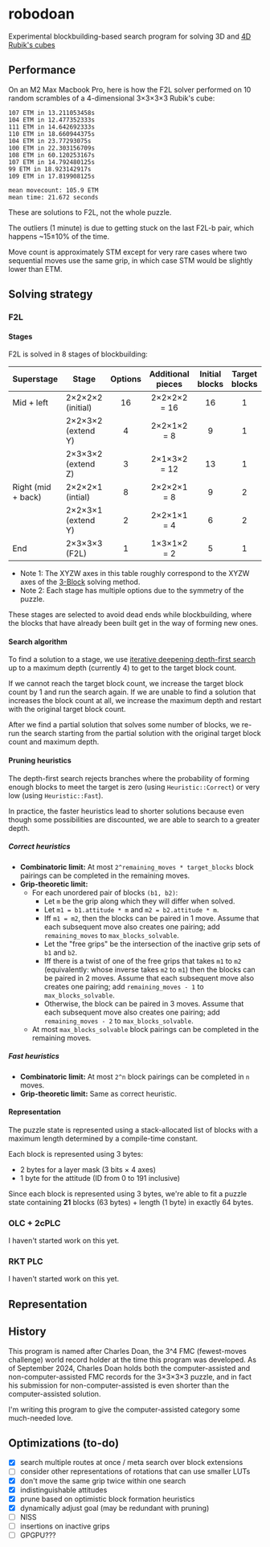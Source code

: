 # robodoan

Experimental blockbuilding-based search program for solving 3D and [4D Rubik's cubes](https://hypercubing.xyz/puzzles/3×3×3×3/)

## Performance

On an M2 Max Macbook Pro, here is how the F2L solver performed on 10 random scrambles of a 4-dimensional 3×3×3×3 Rubik's cube:

```
107 ETM in 13.211053458s
104 ETM in 12.477352333s
111 ETM in 14.642692333s
110 ETM in 18.660944375s
104 ETM in 23.77293075s
100 ETM in 22.303156709s
108 ETM in 60.120253167s
107 ETM in 14.792480125s
99 ETM in 18.923142917s
109 ETM in 17.819908125s

mean movecount: 105.9 ETM
mean time: 21.672 seconds
```

These are solutions to F2L, not the whole puzzle.

The outliers (1 minute) is due to getting stuck on the last F2L-b pair, which happens ~15±10% of the time.

Move count is approximately STM except for very rare cases where two sequential moves use the same grip, in which case STM would be slightly lower than ETM.

## Solving strategy

### F2L

#### Stages

F2L is solved in 8 stages of blockbuilding:

| Superstage         | Stage                               | Options | Additional pieces | Initial blocks | Target blocks |
| ------------------ | ----------------------------------- | :-----: | :---------------: | :------------: | :-----------: |
| Mid + left         | 2×2×2×2 (initial)                   |   16    |   2×2×2×2 = 16    |       16       |       1       |
|                    | 2×2×3×2 (extend Y)                  |    4    |    2×2×1×2 = 8    |       9        |       1       |
|                    | 2×3×3×2 (extend Z)                  |    3    |   2×1×3×2 = 12    |       13       |       1       |
| Right (mid + back) | 2×2×2×1 (intial)                    |    8    |    2×2×2×1 = 8    |       9        |       2       |
|                    | 2×2×3×1 (extend Y)                  |    2    |    2×2×1×1 = 4    |       6        |       2       |
| End                | 2×3×3×3 (F2L)                       |    1    |    1×3×1×2 = 2    |       5        |       1       |

- Note 1: The XYZW axes in this table roughly correspond to the XYZW axes of the [3-Block](https://hypercubing.xyz/methods/3x3x3x3/3block/) solving method.
- Note 2: Each stage has multiple options due to the symmetry of the puzzle.

These stages are selected to avoid dead ends while blockbuilding, where the blocks that have already been built get in the way of forming new ones.

#### Search algorithm

To find a solution to a stage, we use [iterative deepening depth-first search](https://en.wikipedia.org/wiki/Iterative_deepening_depth-first_search) up to a maximum depth (currently 4) to get to the target block count.

If we cannot reach the target block count, we increase the target block count by 1 and run the search again. If we are unable to find a solution that increases the block count at all, we increase the maximum depth and restart with the original target block count.

After we find a partial solution that solves some number of blocks, we re-run the search starting from the partial solution with the original target block count and maximum depth.

#### Pruning heuristics

The depth-first search rejects branches where the probability of forming enough blocks to meet the target is zero (using `Heuristic::Correct`) or very low (using `Heuristic::Fast`).

In practice, the faster heuristics lead to shorter solutions because even though some possibilities are discounted, we are able to search to a greater depth.

##### Correct heuristics

- **Combinatoric limit:** At most `2^remaining_moves * target_blocks` block pairings can be completed in the remaining moves.
- **Grip-theoretic limit:**
  - For each unordered pair of blocks `(b1, b2)`:
    - Let `m` be the grip along which they will differ when solved.
    - Let `m1 = b1.attitude * m` and `m2 = b2.attitude * m`.
    - Iff `m1 = m2`, then the blocks can be paired in 1 move. Assume that each subsequent move also creates one pairing; add `remaining_moves` to `max_blocks_solvable`.
    - Let the "free grips" be the intersection of the inactive grip sets of `b1` and `b2`.
    - Iff there is a twist of one of the free grips that takes `m1` to `m2` (equivalently: whose inverse takes `m2` to `m1`) then the blocks can be paired in 2 moves. Assume that each subsequent move also creates one pairing; add `remaining_moves - 1` to `max_blocks_solvable`.
    - Otherwise, the block can be paired in 3 moves. Assume that each subsequent move also creates one pairing; add `remaining_moves - 2` to `max_blocks_solvable`.
  - At most `max_blocks_solvable` block pairings can be completed in the remaining moves.

##### Fast heuristics

- **Combinatoric limit:** At most `2^n` block pairings can be completed in `n` moves.
- **Grip-theoretic limit:** Same as correct heuristic.

#### Representation

The puzzle state is represented using a stack-allocated list of blocks with a maximum length determined by a compile-time constant.

Each block is represented using 3 bytes:

- 2 bytes for a layer mask (3 bits × 4 axes)
- 1 byte for the attitude (ID from 0 to 191 inclusive)

Since each block is represented using 3 bytes, we're able to fit a puzzle state containing **21** blocks (63 bytes) + length (1 byte) in exactly 64 bytes.

### OLC + 2cPLC

I haven't started work on this yet.

### RKT PLC

I haven't started work on this yet.

## Representation

## History

This program is named after Charles Doan, the 3^4 FMC (fewest-moves challenge) world record holder at the time this program was developed. As of September 2024, Charles Doan holds both the computer-assisted and non-computer-assisted FMC records for the 3×3×3×3 puzzle, and in fact his submission for non-computer-assisted is even shorter than the computer-assisted solution.

I'm writing this program to give the computer-assisted category some much-needed love.

## Optimizations (to-do)

- [x] search multiple routes at once / meta search over block extensions
- [ ] consider other representations of rotations that can use smaller LUTs
- [x] don't move the same grip twice within one search
- [x] indistinguishable attitudes
- [x] prune based on optimistic block formation heuristics
- [x] dynamically adjust goal (may be redundant with pruning)
- [ ] NISS
- [ ] insertions on inactive grips
- [ ] GPGPU???

